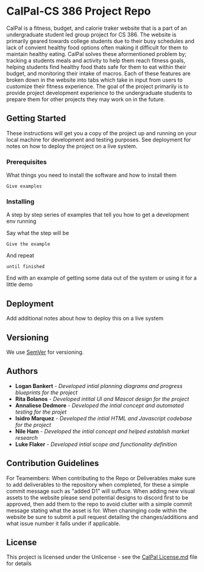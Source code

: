 # CalPal-CS 386 Project Repo

CalPal is a fitness, budget, and calorie traker website that is a part of an undergraduate student led group project for CS 386. The website is primarily geared towards college students due to their busy schedules and lack of convient healthy food options often making it difficult for them to maintain healthy eating. CalPal solves these aformentioned problem by; tracking a students meals and activity to help them reach fitness goals, helping students find healthy food thats safe for them to eat within their budget, and monitoring their intake of macros. Each of these features are broken down in the website into tabs which take in input from users to customize their fitness experience. The goal of the project primarily is to provide project development experience to the undergraduate students to prepare them for other projects they may work on in the future.

## Getting Started

These instructions will get you a copy of the project up and running on your local machine for development and testing purposes. See deployment for notes on how to deploy the project on a live system.

### Prerequisites

What things you need to install the software and how to install them

```
Give examples
```

### Installing

A step by step series of examples that tell you how to get a development env running

Say what the step will be

```
Give the example
```

And repeat

```
until finished
```

End with an example of getting some data out of the system or using it for a little demo

## Deployment

Add additional notes about how to deploy this on a live system

## Versioning

We use [SemVer](http://semver.org/) for versioning. 

## Authors

* **Logan Bankert** - *Developed intial planning diagrams and progress blueprints for the project*
* **Rita Bolanos** - *Developed intital UI and Mascot design for the project*
* **Annaliese Dedmore** - *Developed the intial concept and automated testing for the projet* 
* **Isidro Marquez** - *Developed the intial HTML and Javascript codebase for the project*
* **Nile Ham** - *Developed the intial concept and helped establish market research*
* **Luke Flaker** - *Developed intial scope and functionality definition* 
  
## Contribution Guidelines
For Teamembers: When contributing to the Repo or Deliverables make sure to add deliverables to the repository when completed, for these a simple commit message such as "added D1" will suffuce. When adding new visual assets to the website please send potential designs to discord first to be approved, then add them to the repo to avoid clutter with a simple commit message stating what the asset is for. When chaninging code within the website be sure to submit a pull request detailing the changes/additions and what issue number it falls under if applicable.

## License

This project is licensed under the Unlicense - see the [CalPal License.md](https://github.com/loganb7869/CS386-Project-Repo/blob/main/CalPal%20License.md) file for details
